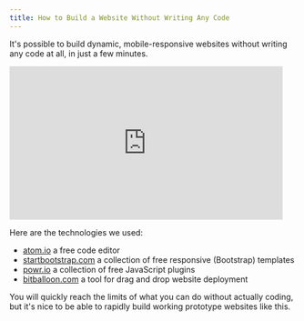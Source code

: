 ```yaml
---
title: How to Build a Website Without Writing Any Code
---
```

It's possible to build dynamic, mobile-responsive websites without writing any code at all, in just a few minutes.

<iframe src="https://player.vimeo.com/video/115194017" width="480" height="270" frameborder="0" title="Deploy a Dynamic Website in Minutes" webkitallowfullscreen="" mozallowfullscreen="" allowfullscreen=""></iframe>

Here are the technologies we used:

*   [atom.io](http://www.atom.io/) a free code editor
*   [startbootstrap.com](http://www.startbootstrap.com/) a collection of free responsive (Bootstrap) templates
*   [powr.io](http://www.powr.io/) a collection of free JavaScript plugins
*   [bitballoon.com](http://www.bitballoon.com/) a tool for drag and drop website deployment

You will quickly reach the limits of what you can do without actually coding, but it's nice to be able to rapidly build working prototype websites like this.